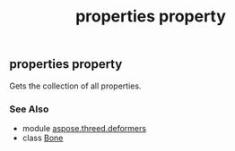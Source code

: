 ﻿---
title: properties property
second_title: Aspose.3D for Python via .NET API References
description: 
type: docs
weight: 120
url: /python-net/aspose.threed.deformers/bone/properties/
is_root: false
---

## properties property


Gets the collection of all properties.

### See Also
* module [aspose.threed.deformers](../../)
* class [Bone](/3d/python-net/aspose.threed.deformers/bone)

